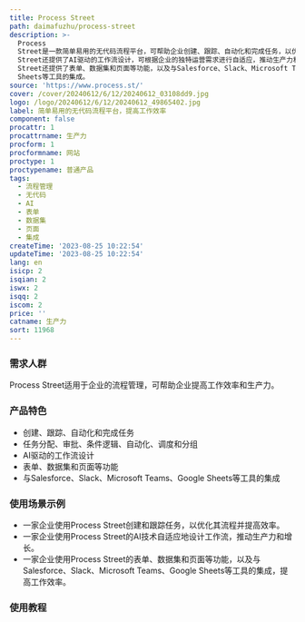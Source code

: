 ```yaml
---
title: Process Street
path: daimafuzhu/process-street
description: >-
  Process
  Street是一款简单易用的无代码流程平台，可帮助企业创建、跟踪、自动化和完成任务，以优化流程并提高效率。其主要功能包括任务分配、审批、条件逻辑、自动化、调度和分组等。通过AI技术，Process
  Street还提供了AI驱动的工作流设计，可根据企业的独特运营需求进行自适应，推动生产力和增长。此外，Process
  Street还提供了表单、数据集和页面等功能，以及与Salesforce、Slack、Microsoft Teams、Google
  Sheets等工具的集成。
source: 'https://www.process.st/'
cover: /cover/20240612/6/12/20240612_03108dd9.jpg
logo: /logo/20240612/6/12/20240612_49865402.jpg
label: 简单易用的无代码流程平台，提高工作效率
component: false
procattr: 1
procattrname: 生产力
procform: 1
procformname: 网站
proctype: 1
proctypename: 普通产品
tags:
  - 流程管理
  - 无代码
  - AI
  - 表单
  - 数据集
  - 页面
  - 集成
createTime: '2023-08-25 10:22:54'
updateTime: '2023-08-25 10:22:54'
lang: en
isicp: 2
isqian: 2
iswx: 2
isqq: 2
iscom: 2
price: ''
catname: 生产力
sort: 11968
---
```




### 需求人群
Process Street适用于企业的流程管理，可帮助企业提高工作效率和生产力。

### 产品特色
- 创建、跟踪、自动化和完成任务
- 任务分配、审批、条件逻辑、自动化、调度和分组
- AI驱动的工作流设计
- 表单、数据集和页面等功能
- 与Salesforce、Slack、Microsoft Teams、Google Sheets等工具的集成

### 使用场景示例
- 一家企业使用Process Street创建和跟踪任务，以优化其流程并提高效率。
- 一家企业使用Process Street的AI技术自适应地设计工作流，推动生产力和增长。
- 一家企业使用Process Street的表单、数据集和页面等功能，以及与Salesforce、Slack、Microsoft Teams、Google Sheets等工具的集成，提高工作效率。

### 使用教程


  
